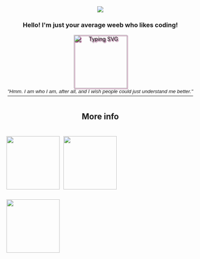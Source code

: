 <div align="center">
  <img
    src="https://media.discordapp.net/attachments/714847546903625790/1089987117498773534/mijuki1.png?width=2249&height=750" />
  <p align="center" style="font-family: 'Product Sans', sans-serif;"><h3><b>Hello! I'm just your average weeb who likes coding!</b></h3></p>
  <img height="140px" 
    src="https://readme-typing-svg.demolab.com?font=Fira+Code&pause=1000&color=E4A8CA&center=true&vCenter=true&width=435&lines=and+I+love+cute+things!+🎀"
    alt="Typing SVG" style="filter: drop-shadow(2px 2px 1px #7b1a58);" />
  <br>
  <a href="https://yoshi.moe" style="font-family: 'Product Sans', sans-serif; font-size: medium;"><i><sup>"Hmm. I am who
        I am, after all, and I wish people could just understand me better."</sup></i></a>
  <br>
  <br>
  <h2>More info</h2>
  <br>
</div>

  <div align="center" style="display: flex; flex-direction: column; gap: 1rem;">
    <div style="display: flex; flex-direction: row;">
        <img height="140px" style="padding: 5px;"
          src="https://github-readme-stats-sigma-five.vercel.app/api?username=yoshikazuuu&show_icons=true&theme=omni&include_all_commits=true&count_private=true" />
        <img height="140px" style="padding: 5px;"
          src="https://github-readme-stats-sigma-five.vercel.app/api/top-langs/?username=yoshikazuuu&theme=omni&hide_border=false&include_all_commits=true&count_private=true&layout=compact" />
      </div>
    </table>
    <img height="140px" style="padding: 5px;"
          src="https://github-readme-stats.vercel.app/api/wakatime?username=yoshikazuuu&theme=omni&layout=compact" />
  </div>

